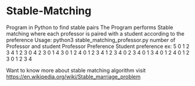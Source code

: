 # Stable-Matching
Program in Python to find stable pairs 
The Program performs Stable matching where each professor is paired with a student according to the preference
Usage: python3 stable_matching_professor.py
number of Professor and student
Professor Preference
Student preference
ex:
5
0 1 2 3 4
1 2 3 0 4
2 3 0 1 4
3 0 1 2 4
0 1 2 3 4
1 2 3 4 0
2 3 4 0 1
3 4 0 1 2
4 0 1 2 3
0 1 2 3 4

Want to know more about stable matching algorithm visit https://en.wikipedia.org/wiki/Stable_marriage_problem
